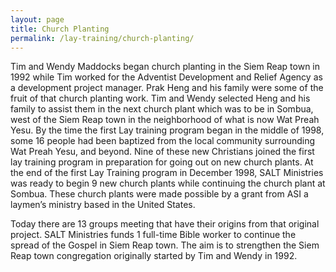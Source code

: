 ```yaml
---
layout: page
title: Church Planting
permalink: /lay-training/church-planting/
---
```


Tim and Wendy Maddocks began church planting in the Siem Reap town in 1992 while
Tim worked for the Adventist Development and Relief Agency as a development
project manager. Prak Heng and his family were some of the fruit of that church
planting work. Tim and Wendy selected Heng and his family to assist them in the
next church plant which was to be in Sombua, west of the Siem Reap town in the
neighborhood of what is now Wat Preah Yesu. By the time the first Lay training
program began in the middle of 1998, some 16 people had been baptized from the
local community surrounding Wat Preah Yesu, and beyond. Nine of these new
Christians joined the first lay training program in preparation for going out on
new church plants. At the end of the first Lay Training program in December
1998, SALT Ministries was ready to begin 9 new church plants while continuing
the church plant at Sombua. These church plants were made possible by a grant
from ASI a laymen’s ministry based in the United States.

Today there are 13 groups meeting that have their origins from that original
project. SALT Ministries funds 1 full-time Bible worker to continue the spread
of the Gospel in Siem Reap town. The aim is to strengthen the Siem Reap town
congregation originally started by Tim and Wendy in 1992.
